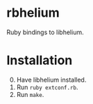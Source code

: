 rbhelium
========

Ruby bindings to libhelium.

Installation
============

0. Have libhelium installed.
1. Run `ruby extconf.rb`.
2. Run `make`.
